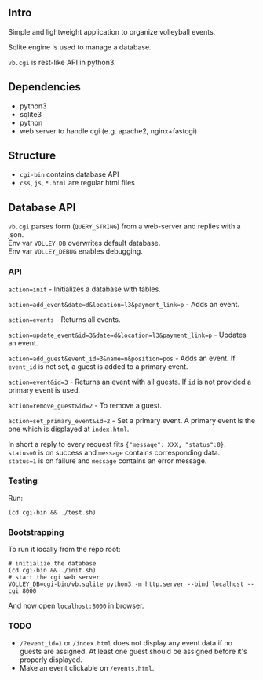 ## Intro

Simple and lightweight application to organize volleyball events.

Sqlite engine is used to manage a database.

`vb.cgi` is rest-like API in python3.

## Dependencies

- python3
- sqlite3
- python
- web server to handle cgi (e.g. apache2, nginx+fastcgi)

## Structure

- `cgi-bin` contains database API
- `css`, `js`, `*.html` are regular html files

## Database API

`vb.cgi` parses form (`QUERY_STRING`) from a web-server and replies with a json.  
Env var `VOLLEY_DB` overwrites default database.  
Env var `VOLLEY_DEBUG` enables debugging.

### API

`action=init` - Initializes a database with tables.

`action=add_event&date=d&location=l3&payment_link=p` - Adds an event.

`action=events` - Returns all events.

`action=update_event&id=3&date=d&location=l3&payment_link=p` - Updates an event.

`action=add_guest&event_id=3&name=n&position=pos` - Adds an event. If `event_id` is not set, a guest is added to a primary event.

`action=event&id=3` - Returns an event with all guests. If `id` is not provided a primary event is used.

`action=remove_guest&id=2` - To remove a guest.

`action=set_primary_event&id=2` - Set a primary event. A primary event is the one which is displayed at `index.html`.

In short a reply to every request fits `{"message": XXX, "status":0}`.  
`status=0` is on success and `message` contains corresponding data.  
`status=1` is on failure and `message` contains an error message.


### Testing

Run:
```
(cd cgi-bin && ./test.sh)
```

### Bootstrapping

To run it locally from the repo root:  
```  
# initialize the database
(cd cgi-bin && ./init.sh)
# start the cgi web server
VOLLEY_DB=cgi-bin/vb.sqlite python3 -m http.server --bind localhost --cgi 8000
```

And now open `localhost:8000` in browser.

### TODO

- `/?event_id=1` or `/index.html` does not display any event data if no guests are assigned.
At least one guest should be assigned before it's properly displayed.
- Make an event clickable on `/events.html`.
